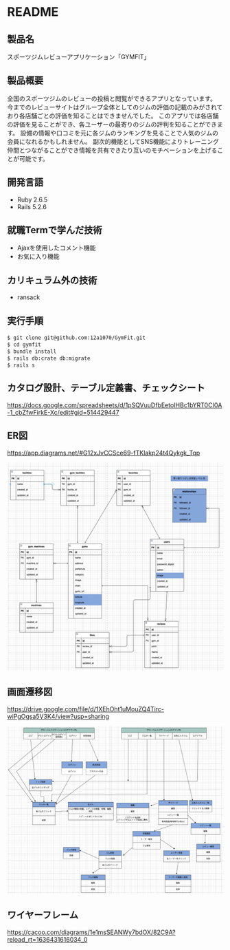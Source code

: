 # README
## 製品名
スポーツジムレビューアプリケーション「GYMFIT」

## 製品概要
全国のスポーツジムのレビューの投稿と閲覧ができるアプリとなっています。
今までのレビューサイトはグループ全体としてのジムの評価の記載のみがされており各店舗ごとの評価を知ることはできませんでした。
このアプリでは各店舗の評価を見ることができ、各ユーザーの最寄りのジムの評判を知ることができます。
設備の情報や口コミを元に各ジムのランキングを見ることで人気のジムの会員になれるかもしれません。
副次的機能としてSNS機能によりトレーニング仲間とつながることができ情報を共有できたり互いのモチベーションを上げることが可能です。

## 開発言語
- Ruby 2.6.5
- Rails 5.2.6

## 就職Termで学んだ技術
- Ajaxを使用したコメント機能
- お気に入り機能

## カリキュラム外の技術
- ransack

## 実行手順
```
$ git clone git@github.com:12a1070/GymFit.git
$ cd gymfit
$ bundle install
$ rails db:crate db:migrate
$ rails s
```
## カタログ設計、テーブル定義書、チェックシート
https://docs.google.com/spreadsheets/d/1pSQVuuDfbEetoIHBc1bYRT0CI0A-1_cbZfwFirkE-Xc/edit#gid=514429447


## ER図
https://app.diagrams.net/#G12xJvCCSce69-fTKlakp24t4Qykgk_Tqp

![alt ER図](https://github.com/12a1070/GymFit/blob/master/docs/er_diagram.png)

## 画面遷移図

https://drive.google.com/file/d/1XEhOht1uMouZQ4Tirc-wiPgOgsa5V3K4/view?usp=sharing


![alt 画面遷移図](https://github.com/12a1070/GymFit/blob/master/docs/screen_transition_diagram.png)

## ワイヤーフレーム
https://cacoo.com/diagrams/1e1msSEANWy7bdOX/82C9A?reload_rt=1636431616034_0

